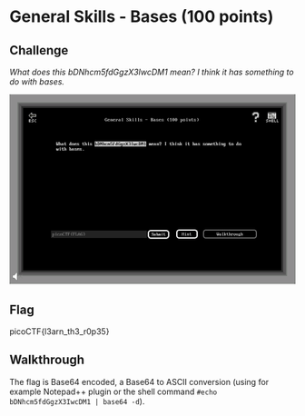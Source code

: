 
# General Skills - Bases (100 points)

## Challenge

*What does this bDNhcm5fdGgzX3IwcDM1 mean? I think it has something to do with bases.*

![Challenge](./_images/general_skills_bases_challenge.png)

## Flag

picoCTF{l3arn_th3_r0p35}

## Walkthrough

The flag is Base64 encoded, a Base64 to ASCII conversion (using for example Notepad++ plugin or the shell command `#echo bDNhcm5fdGgzX3IwcDM1 | base64 -d`).
